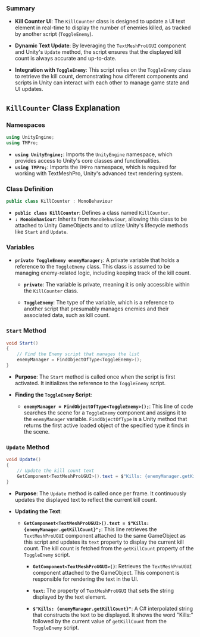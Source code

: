 ### Summary

- **Kill Counter UI**: The `KillCounter` class is designed to update a UI text element in real-time to display the number of enemies killed, as tracked by another script (`ToggleEnemy`).
    
- **Dynamic Text Update**: By leveraging the `TextMeshProUGUI` component and Unity's `Update` method, the script ensures that the displayed kill count is always accurate and up-to-date.
    
- **Integration with `ToggleEnemy`**: This script relies on the `ToggleEnemy` class to retrieve the kill count, demonstrating how different components and scripts in Unity can interact with each other to manage game state and UI updates.

## `KillCounter` Class Explanation

### Namespaces

```C#
using UnityEngine;
using TMPro;
```

- **`using UnityEngine;`**: Imports the `UnityEngine` namespace, which provides access to Unity's core classes and functionalities.
- **`using TMPro;`**: Imports the `TMPro` namespace, which is required for working with TextMeshPro, Unity's advanced text rendering system.

### Class Definition

```csharp
public class KillCounter : MonoBehaviour
```

- **`public class KillCounter`**: Defines a class named `KillCounter`.
- **`: MonoBehaviour`**: Inherits from `MonoBehaviour`, allowing this class to be attached to Unity GameObjects and to utilize Unity's lifecycle methods like `Start` and `Update`.

### Variables

- **`private ToggleEnemy enemyManager;`**: A private variable that holds a reference to the `ToggleEnemy` class. This class is assumed to be managing enemy-related logic, including keeping track of the kill count.
    
    - **`private`**: The variable is private, meaning it is only accessible within the `KillCounter` class.
        
    - **`ToggleEnemy`**: The type of the variable, which is a reference to another script that presumably manages enemies and their associated data, such as kill count.
        

### `Start` Method

```C#
void Start()
{
    // Find the Enemy script that manages the list
    enemyManager = FindObjectOfType<ToggleEnemy>();
}
```

- **Purpose**: The `Start` method is called once when the script is first activated. It initializes the reference to the `ToggleEnemy` script.
    
- **Finding the `ToggleEnemy` Script**:
    
    - **`enemyManager = FindObjectOfType<ToggleEnemy>();`**: This line of code searches the scene for a `ToggleEnemy` component and assigns it to the `enemyManager` variable. `FindObjectOfType` is a Unity method that returns the first active loaded object of the specified type it finds in the scene.

### `Update` Method

```C#
void Update()
{
    // Update the kill count text
    GetComponent<TextMeshProUGUI>().text = $"Kills: {enemyManager.getKillCount}";
}
```

- **Purpose**: The `Update` method is called once per frame. It continuously updates the displayed text to reflect the current kill count.
    
- **Updating the Text**:
    
    - **`GetComponent<TextMeshProUGUI>().text = $"Kills: {enemyManager.getKillCount}";`**: This line retrieves the `TextMeshProUGUI` component attached to the same GameObject as this script and updates its `text` property to display the current kill count. The kill count is fetched from the `getKillCount` property of the `ToggleEnemy` script.
        
        - **`GetComponent<TextMeshProUGUI>()`**: Retrieves the `TextMeshProUGUI` component attached to the GameObject. This component is responsible for rendering the text in the UI.
            
        - **`text`**: The property of `TextMeshProUGUI` that sets the string displayed by the text element.
            
        - **`$"Kills: {enemyManager.getKillCount}"`**: A C# interpolated string that constructs the text to be displayed. It shows the word "Kills:" followed by the current value of `getKillCount` from the `ToggleEnemy` script.
